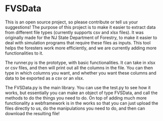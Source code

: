 # FVSData
This is an open source project, so please contribute or tell us your suggestions! The purpose of this project is to make it easier to extract data from different file types (currently supports csv and xlsx files). It was originally made for the NJ State Department of Forestry, to make it easier to deal with simulation programs that require these files as inputs. This tool helps the foresters work more efficiently, and we are currently adding more functionalities to it. 

The runner.py is the prototype, with basic functionalities. It can take in xlsx or csv files, and then will print out all the columns in the file. You can then type in which columns you want, and whether you want these columns and data to be exported as a csv or an xlsx.

The FVSData.py is the main library. You can use the test.py to see how it works, but essentially you can make an object of type FVSData, and call the methods to do the things you need to do. On top of adding much more functionality a webframework is in the works so that you can just upload the files directly to us, do the manipulations you need to do, and then can download the resulting file!
